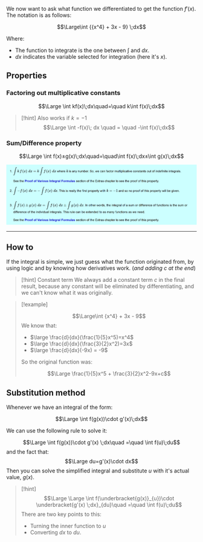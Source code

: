 We now want to ask what function we differentiated to get the function $f'(x)$.
The notation is as follows:

$$\Large\int {{x^4} + 3x - 9} \;dx$$

Where:
- The function to integrate is the one between $\int$ and $dx$.
- $dx$ indicates the variable selected for integration (here it's $x$).

## Properties

### Factoring out multiplicative constants

$$\Large \int kf(x)\;dx\quad=\quad k\int f(x)\;dx$$

> [!hint] Also works if $k=-1$
> $$\Large \int -f(x)\; dx \quad = \quad -\int f(x)\;dx$$

### Sum/Difference property

$$\Large \int f(x)±g(x)\;dx\quad=\quad\int f(x)\;dx±\int g(x)\;dx$$

![](../z_images/Pasted%20image%2020250422135214.png)

---

## How to

If the integral is simple, we just guess what the function originated from, by using logic and by knowing how derivatives work. (*and adding $c$ at the end*)

> [!hint] Constant term
> We always add a constant term $c$ in the final result, because any constant will be eliminated by differentiating, and we can't know what it was originally.

> [!example]
> 
> $$\Large\int {x^4} + 3x - 9$$
> We know that:
> - $\large \frac{d}{dx}(\frac{1}{5}x^5)=x^4$ 
> - $\large \frac{d}{dx}(\frac{3}{2}x^2)=3x$
> - $\large \frac{d}{dx}(-9x) = -9$
>   
> So the original function was:
> 
> $$\Large \frac{1}{5}x^5 + \frac{3}{2}x^2-9x+c$$


## Substitution method

Whenever we have an integral of the form:

$$\Large \int f(g(x))\cdot g'(x)\;dx$$

We can use the following rule to solve it:

$$\Large \int f(g(x))\cdot g'(x) \;dx\quad =\quad \int f(u)\;du$$
and the fact that: $$\Large du=g'(x)\cdot dx$$
Then you can solve the simplified integral and substitute $u$ with it's actual value, $g(x)$.

> [!hint]
> $$\Large \Large \int f(\underbracket{g(x)}_{u})\cdot \underbracket{g'(x) \;dx}_{du}\quad =\quad \int f(u)\;du$$
> There are two key points to this:
> - Turning the inner function to $u$
> - Converting $dx$ to $du$.
> 
